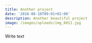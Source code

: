 ```yaml
---
title: Another project
date: '2018-08-18T09:01+02:00'
description: Another beautiful project
image: /images/uploads/img_6011.jpg
---
```

Write text
